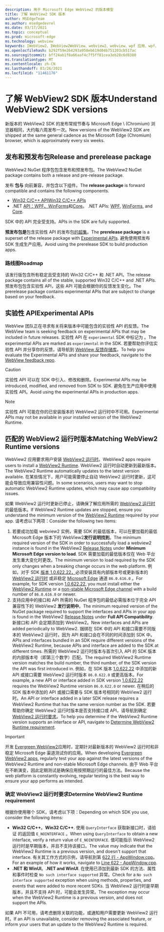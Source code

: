 ```yaml
---
description: 用于 Microsoft Edge WebView2 的版本模型
title: 了解 WebView2 SDK 版本
author: MSEdgeTeam
ms.author: msedgedevrel
ms.date: 03/17/2021
ms.topic: conceptual
ms.prod: microsoft-edge
ms.technology: webview
keywords: IWebView2、IWebView2WebView、webview2、webview、wpf 应用、wpf、edge、ICoreWebView2、ICoreWebView2Host、浏览器控件、边缘 html
ms.openlocfilehash: b292f59e264293a958eb619d04b751203cb517ac
ms.sourcegitcommit: bff24ab1f0a66aaf4c7f5ff81cea3eb28c6d8380
ms.translationtype: MT
ms.contentlocale: zh-CN
ms.lasthandoff: 03/26/2021
ms.locfileid: "11461176"
---
```

# <a name="understand-webview2-sdk-versions"></a><span data-ttu-id="4f73a-104">了解 WebView2 SDK 版本</span><span class="sxs-lookup"><span data-stu-id="4f73a-104">Understand WebView2 SDK versions</span></span>  

<span data-ttu-id="4f73a-105">新版本的 WebView2 SDK 的发布常规节奏与 Microsoft Edge \ (Chromium\) 浏览器相同，大约每六周发布一次。</span><span class="sxs-lookup"><span data-stu-id="4f73a-105">New versions of the WebView2 SDK are shipped at the same general cadence as the Microsoft Edge \(Chromium\) browser, which is approximately every six weeks.</span></span>  

## <a name="release-and-prerelease-package"></a><span data-ttu-id="4f73a-106">发布和预发布包</span><span class="sxs-lookup"><span data-stu-id="4f73a-106">Release and prerelease package</span></span>  

<span data-ttu-id="4f73a-107">WebView2 NuGet 程序包包含发布和预发布包。</span><span class="sxs-lookup"><span data-stu-id="4f73a-107">The WebView2 NuGet package contains both a release and pre-release package.</span></span>  

<span data-ttu-id="4f73a-108">发布 **包与** 向前兼容，并包含以下组件。</span><span class="sxs-lookup"><span data-stu-id="4f73a-108">The **release package** is forward compatible and contains the following components.</span></span>  

*   [<span data-ttu-id="4f73a-109">Win32 C/C++ API</span><span class="sxs-lookup"><span data-stu-id="4f73a-109">Win32 C/C++ APIs</span></span>][ReferenceWin32]
*   <span data-ttu-id="4f73a-110">.NET [API：WPF、WinForms][DotnetMicrosoftWebWebview2WpfNamespace]和[Core][DotnetMicrosoftWebWebview2CoreNamespace]。 [][DotnetMicrosoftWebWebview2WinformsNamespace]</span><span class="sxs-lookup"><span data-stu-id="4f73a-110">.NET APIs:  [WPF][DotnetMicrosoftWebWebview2WpfNamespace], [WinForms][DotnetMicrosoftWebWebview2WinformsNamespace], and [Core][DotnetMicrosoftWebWebview2CoreNamespace].</span></span>  
    
<span data-ttu-id="4f73a-111">SDK 中的 API 完全受支持。</span><span class="sxs-lookup"><span data-stu-id="4f73a-111">APIs in the SDK are fully supported.</span></span>  

<span data-ttu-id="4f73a-112">**预发布包是**包含实验性 API 的发布包[的超集](#experimental-apis)。</span><span class="sxs-lookup"><span data-stu-id="4f73a-112">The **prerelease package** is a superset of the release package with [Experimental APIs](#experimental-apis).</span></span>  <span data-ttu-id="4f73a-113">避免使用预发布 SDK 生成生产应用。</span><span class="sxs-lookup"><span data-stu-id="4f73a-113">Avoid using the prerelease SDK to build production apps.</span></span>  

### <a name="roadmap"></a><span data-ttu-id="4f73a-114">路线图</span><span class="sxs-lookup"><span data-stu-id="4f73a-114">Roadmap</span></span>  

<span data-ttu-id="4f73a-115">该发行版包含所有稳定且受支持的 Win32 C/C++ 和 .NET API。</span><span class="sxs-lookup"><span data-stu-id="4f73a-115">The release package contains all of the stable, supported Win32 C/C++ and .NET APIs.</span></span>  <span data-ttu-id="4f73a-116">预发布包包含实验性 API，这些 API 可能会根据你的反馈发生变化。</span><span class="sxs-lookup"><span data-stu-id="4f73a-116">The prerelease package contains experimental APIs that are subject to change based on your feedback.</span></span>  

## <a name="experimental-apis"></a><span data-ttu-id="4f73a-117">实验性 API</span><span class="sxs-lookup"><span data-stu-id="4f73a-117">Experimental APIs</span></span>  

<span data-ttu-id="4f73a-118">WebView 团队正在寻求有关将来版本中可能包含的实验性 API 的反馈。</span><span class="sxs-lookup"><span data-stu-id="4f73a-118">The WebView team is seeking feedback on experimental APIs that may be included in future releases.</span></span>  <span data-ttu-id="4f73a-119">实验性 API 在 `experimental` SDK 中标记为 。</span><span class="sxs-lookup"><span data-stu-id="4f73a-119">The experimental APIs are marked as `experimental` in the SDK.</span></span>  <span data-ttu-id="4f73a-120">若要帮助你评估实验性 API 并分享你的反馈，请导航到 [WebView 反馈存储库][GithubMicrosoftedgeWebviewfeedback]。</span><span class="sxs-lookup"><span data-stu-id="4f73a-120">To help you evaluate the Experimental APIs and share your feedback, navigate to the [WebView feedback repo][GithubMicrosoftedgeWebviewfeedback].</span></span>  

> [!CAUTION]
> <span data-ttu-id="4f73a-121">实验性 API 可以在 SDK 中引入、修改和删除。</span><span class="sxs-lookup"><span data-stu-id="4f73a-121">Experimental APIs may be introduced, modified, and removed from SDK to SDK.</span></span>  <span data-ttu-id="4f73a-122">避免在生产应用中使用实验性 API。</span><span class="sxs-lookup"><span data-stu-id="4f73a-122">Avoid using the experimental APIs in production apps.</span></span>  

> [!NOTE]
> <span data-ttu-id="4f73a-123">实验性 API 可能在你的已安装版本的 WebView2 运行时中不可用。</span><span class="sxs-lookup"><span data-stu-id="4f73a-123">Experimental APIs may not be available in your installed version of the WebView2 Runtime.</span></span>  

## <a name="matching-webview2-runtime-versions"></a><span data-ttu-id="4f73a-124">匹配的 WebView2 运行时版本</span><span class="sxs-lookup"><span data-stu-id="4f73a-124">Matching WebView2 Runtime versions</span></span>  
<span data-ttu-id="4f73a-125">WebView2 应用要求用户安装 [WebView2 运行时][MicrosoftDeveloperEdgeWebview2]。</span><span class="sxs-lookup"><span data-stu-id="4f73a-125">WebView2 apps require users to install a [WebView2 Runtime][MicrosoftDeveloperEdgeWebview2].</span></span>  <span data-ttu-id="4f73a-126">WebView2 运行时自动更新到最新版本。</span><span class="sxs-lookup"><span data-stu-id="4f73a-126">The WebView2 Runtime automatically updates to the latest version available.</span></span>  <span data-ttu-id="4f73a-127">在某些情况下，用户可能需要停止自动 WebView2 运行时更新，这可能会导致应用兼容性问题。</span><span class="sxs-lookup"><span data-stu-id="4f73a-127">In some scenarios, users may want to stop automatic WebView2 Runtime updates, which may cause app compatibility issues.</span></span>  

<span data-ttu-id="4f73a-128">如果 WebView2 运行时更新已停止，请确保了解应用所需的 [WebView2 运行时][MicrosoftDeveloperEdgeWebview2] 的最低版本。</span><span class="sxs-lookup"><span data-stu-id="4f73a-128">If WebView2 Runtime updates are stopped, ensure you understand the minimum version of the [WebView2 Runtime][MicrosoftDeveloperEdgeWebview2] required by your app.</span></span>  <span data-ttu-id="4f73a-129">请考虑以下两项：</span><span class="sxs-lookup"><span data-stu-id="4f73a-129">Consider the following two items:</span></span>  

1.  <span data-ttu-id="4f73a-130">若要成功加载 webview2 实例，需要 SDK 的最低版本，可以在要加载的最低 Microsoft [][Webview2Releasenotes] Edge 版本下的 WebView2**发行说明找到**。</span><span class="sxs-lookup"><span data-stu-id="4f73a-130">The minimum required version of the SDK in order to successfully load a webview2 instance is found in the WebView2 [Release Notes][Webview2Releasenotes] under **Minimum Microsoft Edge version to load**.</span></span>  <span data-ttu-id="4f73a-131">SDK 需要加载的最低版本仅在 Web 平台发生重大变化时更改。</span><span class="sxs-lookup"><span data-stu-id="4f73a-131">The minimum version to load required by the SDK only changes when a breaking change occurs in the web platform.</span></span>  <span data-ttu-id="4f73a-132">例如，对于 SDK [版本 1.0.622.22，][Webview2Releasenotes1062222]必须安装具有内部版本号或更新版本的 [WebView2 运行时][MicrosoftDeveloperEdgeWebview2] 或非稳定 [Microsoft Edge][MicrosoftedgeinsiderDownload] 通道 `86.0.616.0` 。</span><span class="sxs-lookup"><span data-stu-id="4f73a-132">For example, for SDK version [1.0.622.22][Webview2Releasenotes1062222], you must install either the [WebView2 Runtime][MicrosoftDeveloperEdgeWebview2] or a [non-stable Microsoft Edge channel][MicrosoftedgeinsiderDownload] with a build number of `86.0.616.0` or newer.</span></span>   
1.  <span data-ttu-id="4f73a-133">支持应用中的接口和 API 所需的 NuGet 程序包的最低必需版本位于完全 API 兼容性下的 WebView2 [][Webview2Releasenotes]**发行说明中**。</span><span class="sxs-lookup"><span data-stu-id="4f73a-133">The minimum required version of the NuGet package required to support the interfaces and APIs in your app is found in the WebView2 [Release Notes][Webview2Releasenotes] under **Full API Compatibility**.</span></span>  <span data-ttu-id="4f73a-134">新接口和 API 会定期添加到 WebView2。</span><span class="sxs-lookup"><span data-stu-id="4f73a-134">New interfaces and APIs are added periodically to WebView2.</span></span>  <span data-ttu-id="4f73a-135">捆绑在 SDK 中的 API 和接口需要不同版本的 WebView2 运行时，因为 API 和接口会在不同的时间添加到 SDK 中。</span><span class="sxs-lookup"><span data-stu-id="4f73a-135">APIs and interfaces bundled in an SDK require different versions of the WebView2 Runtime, because APIs and interface are added to the SDK at different times.</span></span>  <span data-ttu-id="4f73a-136">所需的 WebView2 运行时版本与首次引入 API 的 SDK 版本的内部版本号（即第三个数字）匹配。</span><span class="sxs-lookup"><span data-stu-id="4f73a-136">The required WebView2 Runtime version matches the build number, the third number, of the SDK version the API was first introduced in.</span></span>  <span data-ttu-id="4f73a-137">例如，在 SDK 版本 [1.0.622.22][Webview2Releasenotes1062222] 中添加的新 API 或接口需要 WebView2 运行时版本 `86.0.622.0` 或更高版本。</span><span class="sxs-lookup"><span data-stu-id="4f73a-137">For example, a new API or interface added in SDK version [1.0.622.22][Webview2Releasenotes1062222] requires the WebView2 Runtime version `86.0.622.0` or newer.</span></span>  <span data-ttu-id="4f73a-138">在稍后的 SDK 版本中添加的 API 或接口需要与 SDK 版本号相同的 WebView2 运行时。</span><span class="sxs-lookup"><span data-stu-id="4f73a-138">An API or interface added in a later SDK release requires a WebView2 Runtime that has the same version number as the SDK.</span></span>  <span data-ttu-id="4f73a-139">若要帮助你确定 WebView2 运行时版本是否支持接口或 API，请导航到确定 [WebView2 运行时要求](#determine-webview2-runtime-requirement)。</span><span class="sxs-lookup"><span data-stu-id="4f73a-139">To help you determine if the WebView2 Runtime version supports an interface or API, navigate to [Determine WebView2 Runtime requirement](#determine-webview2-runtime-requirement).</span></span>  
    
> [!IMPORTANT]
> <span data-ttu-id="4f73a-140">开发 [Evergreen WebView2][Webview2ConceptsDistributionEvergreenDistributionMode]应用时，定期针对最新版本的 WebView2 运行时和非稳定 Microsoft Edge 渠道测试你的应用。</span><span class="sxs-lookup"><span data-stu-id="4f73a-140">When developing [Evergreen WebView2 apps][Webview2ConceptsDistributionEvergreenDistributionMode], regularly test your app against the latest versions of the WebView2 Runtime and non-stable Microsoft Edge channels.</span></span>  <span data-ttu-id="4f73a-141">由于 Web 平台在不断演变，因此定期测试是确保应用按预期运行的最佳方法。</span><span class="sxs-lookup"><span data-stu-id="4f73a-141">Because the web platform is constantly evolving, regular testing is the best way to ensure your app performs as intended.</span></span>  

### <a name="determine-webview2-runtime-requirement"></a><span data-ttu-id="4f73a-142">确定 WebView2 运行时要求</span><span class="sxs-lookup"><span data-stu-id="4f73a-142">Determine WebView2 Runtime requirement</span></span>  

<span data-ttu-id="4f73a-143">根据你使用哪个 SDK，请考虑以下项：</span><span class="sxs-lookup"><span data-stu-id="4f73a-143">Depending on which SDK you use, consider the following items:</span></span>  

*   <span data-ttu-id="4f73a-144">**Win32 C/C++**。</span><span class="sxs-lookup"><span data-stu-id="4f73a-144">**Win32 C/C++**.</span></span>  <span data-ttu-id="4f73a-145">使用 `QueryInterface` 获取新接口时，请验证 的返回值 `E_NOINTERFACE` 。</span><span class="sxs-lookup"><span data-stu-id="4f73a-145">When using `QueryInterface` to obtain a new interface, verify a return value of `E_NOINTERFACE`.</span></span>  <span data-ttu-id="4f73a-146">值可能指示 WebView2 运行时是早期版本，并且不支持该接口。</span><span class="sxs-lookup"><span data-stu-id="4f73a-146">The value may indicate that the WebView2 Runtime is a previous version, and doesn't support that interface.</span></span>  <span data-ttu-id="4f73a-147">有关其工作方式的示例，请导航到第 [622 行 - AppWindow.cpp][GithubMicrosoftedgeWebview2samplesSampleappsWebview2apisampleAppwindowCppL622]。</span><span class="sxs-lookup"><span data-stu-id="4f73a-147">For an example of how it works, navigate to [Line 622 - AppWindow.cpp][GithubMicrosoftedgeWebview2samplesSampleappsWebview2apisampleAppwindowCppL622].</span></span>  
*   <span data-ttu-id="4f73a-148">**.NET 和 WinUI**。</span><span class="sxs-lookup"><span data-stu-id="4f73a-148">**.NET and WinUI**.</span></span>  <span data-ttu-id="4f73a-149">在使用已添加到最新 SDK 的方法、属性和事件时检查 `No such interface supported` 异常。</span><span class="sxs-lookup"><span data-stu-id="4f73a-149">Check for a `No such interface supported` exception when using methods, properties, and events that were added to more recent SDKs.</span></span>  <span data-ttu-id="4f73a-150">当 WebView2 运行时是早期版本，并且不支持 API 时，可能会发生异常。</span><span class="sxs-lookup"><span data-stu-id="4f73a-150">The exception may occur when the WebView2 Runtime is a previous version, and does not support the APIs.</span></span>  
    
<span data-ttu-id="4f73a-151">如果 API 不可用，请考虑删除关联的功能，或通知用户需要更新 WebView2 运行时。</span><span class="sxs-lookup"><span data-stu-id="4f73a-151">If an API is unavailable, consider removing the associated feature, or inform your users that an update to the WebView2 Runtime is required.</span></span>  

<!--
## Versioning  

After you have used a particular version of the SDK to build your app, your app may end up running with an older or newer version of installed browser binaries.  Until version 1.0.0.0 of WebView2 there may be breaking changes during updates that prevent your SDK from working with different versions of installed browser binaries.  After version 1.0.0.0, different versions of the SDK may work with different versions of the installed browser by using the following best practices.  

1.  To account for breaking changes to the API be sure to check for failure when requesting the DLL export `CreateCoreWebView2Environment` and when running `QueryInterface` on any `CoreWebView2` object.  A return value of `E_NOINTERFACE` indicates that the SDK is not compatible with the Microsoft Edge browser binaries.  
1.  Checking for failure from `QueryInterface` also accounts for cases where the SDK is newer than the version of the Microsoft Edge browser and your app attempts to use an interface of which the Microsoft Edge browser is unaware.  
1.  When an interface is unavailable, you may consider disabling the associated feature if possible, or otherwise informing your users to update their browsers.  
    -->  

<!--links -->  

[Webview2ConceptsDistributionEvergreenDistributionMode]: ./distribution.md#evergreen-distribution-mode "常青分发模式 - 使用 WebView2 分配|Microsoft Docs"  
[Webview2Releasenotes]: ../releasenotes.md "WebView2 SDK |Microsoft Docs"  
[Webview2Releasenotes1062222]: ../releasenotes.md#1062222 "1.0.622.22 - WebView2 SDK |Microsoft Docs"   

[DeployedgeChannels]: /deployedge/microsoft-edge-channels "Microsoft Edge 频道概述|Microsoft Docs"  

[DotnetMicrosoftWebWebview2CoreNamespace]: /dotnet/api/microsoft.web.webview2.core "Microsoft.Web.WebView2.Core 命名空间|Microsoft Docs"  
[DotnetMicrosoftWebWebview2WpfNamespace]: /dotnet/api/microsoft.web.webview2.wpf "Microsoft.Web.WebView2.Wpf 命名空间|Microsoft Docs"  
[DotnetMicrosoftWebWebview2WinformsNamespace]: /dotnet/api/microsoft.web.webview2.winforms "Microsoft.Web.WebView2.WinForms 命名空间|Microsoft Docs"  
[ReferenceWin32]: /microsoft-edge/webview2/reference/win32 "WebView2 Win32 C++ 参考|Microsoft Docs"  

[MicrosoftDeveloperEdgeWebview2]: https://developer.microsoft.com/microsoft-edge/webview2/ "Microsoft Edge WebView2 |Microsoft 开发人员"  

[GithubMicrosoftedgeWebviewfeedback]: https://github.com/MicrosoftEdge/WebViewFeedback "WebView 反馈 - MicrosoftEdge/WebViewFeedback |GitHub"  
[GithubMicrosoftedgeWebview2samplesSampleappsWebview2apisampleAppwindowCppL622]: https://github.com/MicrosoftEdge/WebView2Samples/blob/8ec7de9d3e80a942bc7025cffad98eee75e11e64/SampleApps/WebView2APISample/AppWindow.cpp#L622 "第 622 行 - AppWindow.cpp - MicrosoftEdge/WebView2Samples |GitHub"  

[MicrosoftedgeinsiderDownload]: https://www.microsoftedgeinsider.com/download "下载 Microsoft Edge 预览体验成员频道"  
